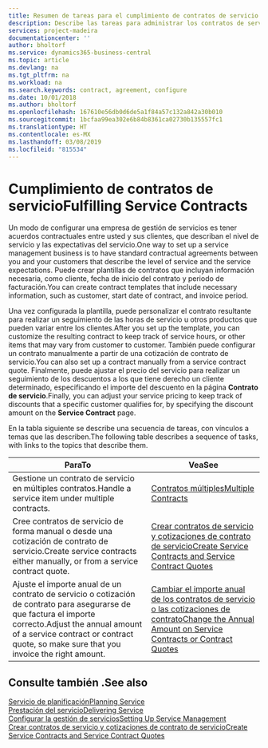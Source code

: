 ```yaml
---
title: Resumen de tareas para el cumplimiento de contratos de servicio | Documentos de Microsoft
description: Describe las tareas para administrar los contratos de servicio con los clientes.
services: project-madeira
documentationcenter: ''
author: bholtorf
ms.service: dynamics365-business-central
ms.topic: article
ms.devlang: na
ms.tgt_pltfrm: na
ms.workload: na
ms.search.keywords: contract, agreement, configure
ms.date: 10/01/2018
ms.author: bholtorf
ms.openlocfilehash: 167610e56db0d6de5a1f84a57c132a842a30b010
ms.sourcegitcommit: 1bcfaa99ea302e6b84b8361ca02730b135557fc1
ms.translationtype: HT
ms.contentlocale: es-MX
ms.lasthandoff: 03/08/2019
ms.locfileid: "815534"
---
```

# <a name="fulfilling-service-contracts"></a><span data-ttu-id="254ac-103">Cumplimiento de contratos de servicio</span><span class="sxs-lookup"><span data-stu-id="254ac-103">Fulfilling Service Contracts</span></span> 
<span data-ttu-id="254ac-104">Un modo de configurar una empresa de gestión de servicios es tener acuerdos contractuales entre usted y sus clientes, que describan el nivel de servicio y las expectativas del servicio.</span><span class="sxs-lookup"><span data-stu-id="254ac-104">One way to set up a service management business is to have standard contractual agreements between you and your customers that describe the level of service and the service expectations.</span></span> <span data-ttu-id="254ac-105">Puede crear plantillas de contratos que incluyan información necesaria, como cliente, fecha de inicio del contrato y periodo de facturación.</span><span class="sxs-lookup"><span data-stu-id="254ac-105">You can create contract templates that include necessary information, such as customer, start date of contract, and invoice period.</span></span>  
  
<span data-ttu-id="254ac-106">Una vez configurada la plantilla, puede personalizar el contrato resultante para realizar un seguimiento de las horas de servicio u otros productos que pueden variar entre los clientes.</span><span class="sxs-lookup"><span data-stu-id="254ac-106">After you set up the template, you can customize the resulting contract to keep track of service hours, or other items that may vary from customer to customer.</span></span> <span data-ttu-id="254ac-107">También puede configurar un contrato manualmente a partir de una cotización de contrato de servicio.</span><span class="sxs-lookup"><span data-stu-id="254ac-107">You can also set up a contract manually from a service contract quote.</span></span> <span data-ttu-id="254ac-108">Finalmente, puede ajustar el precio del servicio para realizar un seguimiento de los descuentos a los que tiene derecho un cliente determinado, especificando el importe del descuento en la página **Contrato de servicio**.</span><span class="sxs-lookup"><span data-stu-id="254ac-108">Finally, you can adjust your service pricing to keep track of discounts that a specific customer qualifies for, by specifying the discount amount on the **Service Contract** page.</span></span>  

<span data-ttu-id="254ac-109">En la tabla siguiente se describe una secuencia de tareas, con vínculos a temas que las describen.</span><span class="sxs-lookup"><span data-stu-id="254ac-109">The following table describes a sequence of tasks, with links to the topics that describe them.</span></span>   
  
|<span data-ttu-id="254ac-110">**Para**</span><span class="sxs-lookup"><span data-stu-id="254ac-110">**To**</span></span>|<span data-ttu-id="254ac-111">**Vea**</span><span class="sxs-lookup"><span data-stu-id="254ac-111">**See**</span></span>|  
|------------|-------------|  
|<span data-ttu-id="254ac-112">Gestione un contrato de servicio en múltiples contratos.</span><span class="sxs-lookup"><span data-stu-id="254ac-112">Handle a service item under multiple contracts.</span></span> | [<span data-ttu-id="254ac-113">Contratos múltiples</span><span class="sxs-lookup"><span data-stu-id="254ac-113">Multiple Contracts</span></span>](service-multiple-contracts.md)|  
|<span data-ttu-id="254ac-114">Cree contratos de servicio de forma manual o desde una cotización de contrato de servicio.</span><span class="sxs-lookup"><span data-stu-id="254ac-114">Create service contracts either manually, or from a service contract quote.</span></span>| [<span data-ttu-id="254ac-115">Crear contratos de servicio y cotizaciones de contrato de servicio</span><span class="sxs-lookup"><span data-stu-id="254ac-115">Create Service Contracts and Service Contract Quotes</span></span>](service-how-to-create-service-contracts-and-service-contract-quotes.md)|
|<span data-ttu-id="254ac-116">Ajuste el importe anual de un contrato de servicio o cotización de contrato para asegurarse de que factura el importe correcto.</span><span class="sxs-lookup"><span data-stu-id="254ac-116">Adjust the annual amount of a service contract or contract quote, so make sure that you invoice the right amount.</span></span>|[<span data-ttu-id="254ac-117">Cambiar el importe anual de los contratos de servicio o las cotizaciones de contrato</span><span class="sxs-lookup"><span data-stu-id="254ac-117">Change the Annual Amount on Service Contracts or Contract Quotes</span></span>](service-how-to-change-the-annual-amount-on-service-contracts-or-contract-quotes.md)|

## <a name="see-also"></a><span data-ttu-id="254ac-118">Consulte también .</span><span class="sxs-lookup"><span data-stu-id="254ac-118">See also</span></span>
[<span data-ttu-id="254ac-119">Servicio de planificación</span><span class="sxs-lookup"><span data-stu-id="254ac-119">Planning Service</span></span>](service-plan-service.md)  
[<span data-ttu-id="254ac-120">Prestación del servicio</span><span class="sxs-lookup"><span data-stu-id="254ac-120">Delivering Service</span></span>](service-deliver-service.md)  
[<span data-ttu-id="254ac-121">Configurar la gestión de servicios</span><span class="sxs-lookup"><span data-stu-id="254ac-121">Setting Up Service Management</span></span>](service-setup-service.md)  
[<span data-ttu-id="254ac-122">Crear contratos de servicio y cotizaciones de contrato de servicio</span><span class="sxs-lookup"><span data-stu-id="254ac-122">Create Service Contracts and Service Contract Quotes</span></span>](service-how-to-create-service-contracts-and-service-contract-quotes.md)  
